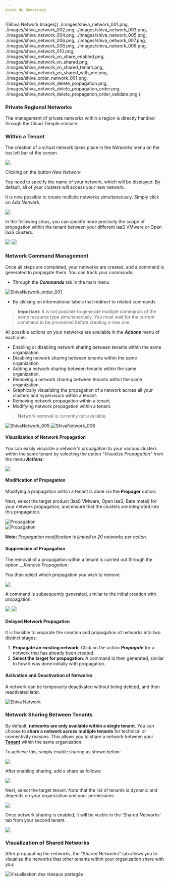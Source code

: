 ```yaml
---
Guide de démarrage
---
```


![Shiva Network Images](
  ./images/shiva_network_001.png,
  ./images/shiva_network_002.png,
  ./images/shiva_network_003.png,
  ./images/shiva_network_004.png,
  ./images/shiva_network_005.png,
  ./images/shiva_network_006.png,
  ./images/shiva_network_007.png,
  ./images/shiva_network_008.png,
  ./images/shiva_network_009.png,
  ./images/shiva_network_010.png,
  ./images/shiva_network_vn_share_enabled.png,
  ./images/shiva_network_vn_shared.png,
  ./images/shiva_network_vn_shared_tenant.png,
  ./images/shiva_network_vn_shared_with_me.png,
  ./images/shiva_order_network_001.png,
  ./images/shiva_network_delete_propagation.png,
  ./images/shiva_network_delete_propagation_order.png,
  ./images/shiva_network_delete_propagation_order_validate.png
)

### Private Regional Networks

The management of private networks within a region is directly handled through the Cloud Temple console.

### Within a Tenant

The creation of a virtual network takes place in the *Networks* menu on the top left bar of the screen.

<img src={shivaNetwork_001} />

Clicking on the button *New Network*

You need to specify the name of your network, which will be displayed. By default, all of your clusters will access your new network.

It is now possible to create multiple networks simultaneously. Simply click on *Add Network*.

<img src={shivaNetwork_002} />

In the following steps, you can specify more precisely the scope of propagation within the tenant between your different IaaS VMware or Open IaaS clusters.

<div style={{display: 'flex', gap: '10px', alignItems: 'flex-start'}}>
  <img src={shivaNetwork_003} style={{flex: 1, maxWidth: '50%', height: 'auto', objectFit: 'contain'}} />
  <img src={shivaNetwork_004} style={{flex: 1, maxWidth: '50%', height: 'auto', objectFit: 'contain'}} />
</div>

### Network Command Management

Once all steps are completed, your networks are created, and a command is generated to propagate them. You can track your commands:

- Through the __*Commands*__ tab in the main menu

![ShivaNetwork_order_001](https://example.com/shivaNetwork_order_001.png)

- By clicking on informational labels that redirect to related commands

> **Important:** It is not possible to generate multiple commands of the same resource type simultaneously. You must wait for the current command to be processed before creating a new one.

All possible actions on your networks are available in the __*Actions*__ menu of each one:

- Enabling or disabling network sharing between tenants within the same organization.
- Disabling network sharing between tenants within the same organization.
- Adding a network sharing between tenants within the same organization.
- Removing a network sharing between tenants within the same organization.
- Graphically visualizing the propagation of a network across all your clusters and hypervisors within a tenant.
- Removing network propagation within a tenant.
- Modifying network propagation within a tenant.

> Network removal is currently not available.

![ShivaNetwork_005](https://example.com/shivaNetwork_005.png)
![ShivaNetwork_006](https://example.com/shivaNetwork_006.png)

#### Visualization of Network Propagation

You can easily visualize a network's propagation to your various clusters within the same tenant by selecting the option *"Visualize Propagation"* from the menu __*Actions*__:

<img src={shivaNetwork_007} />

#### Modification of Propagation

Modifying a propagation within a tenant is done via the __Propager__ option:

Next, select the target product (IaaS VMware, Open IaaS, Bare metal) for your network propagation, and ensure that the clusters are integrated into this propagation.

![Propagation]({shivaNetwork_008})  
![Propagation]({shivaNetwork_009})

__Note:__ *Propagation modification is limited to 20 networks per action.*

#### Suppression of Propagation

The removal of a propagation within a tenant is carried out through the option __*Remove Propagation*:

You then select which propagation you wish to remove:

<img src="shivaNetworkDeletePropagation" />

A command is subsequently generated, similar to the initial creation with propagation.

<img src="shivaNetworkDeletePropagationOrder" />
<img src="shivaNetworkDeletePropagationOrderValidate" />

#### Delayed Network Propagation

It is feasible to separate the creation and propagation of networks into two distinct stages:

1. **Propagate an existing network**: Click on the action __*Propagate*__ for a network that has already been created.
2. **Select the target for propagation**: A command is then generated, similar to how it was done initially with propagation.

#### Activation and Deactivation of Networks

A network can be temporarily deactivated without being deleted, and then reactivated later.

![Shiva Network](https://i.imgur.com/shivaNetwork_010.png)

### Network Sharing Between Tenants

By default, **networks are only available within a single tenant**. You can choose to **share a network across multiple tenants** for technical or connectivity reasons. This allows you to share a network between your **[Tenant](../../console/iam/concepts.md#tenant)** within the same organization.

To achieve this, simply enable sharing as shown below:

<img src={shivaNetworkVnShareEnabled} />

After enabling sharing, add a share as follows:

<img src={shivaNetworkVnShared} />

Next, select the target tenant. Note that the list of tenants is dynamic and depends on your organization and your permissions.

<img src={shivaNetworkVnSharedTenant} />

Once network sharing is enabled, it will be visible in the 'Shared Networks' tab from your second tenant.

<img src={shivaNetworkVnSharedWithMe} />

### Visualization of Shared Networks

After propagating the networks, the "Shared Networks" tab allows you to visualize the networks that other tenants within your organization share with you:

![Visualisation des réseaux partagés](https://shiva-network_007.png)